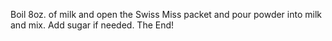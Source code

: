 Boil 8oz. of milk and open the Swiss Miss packet and pour powder into milk and mix. 
Add sugar if needed.
The End!
